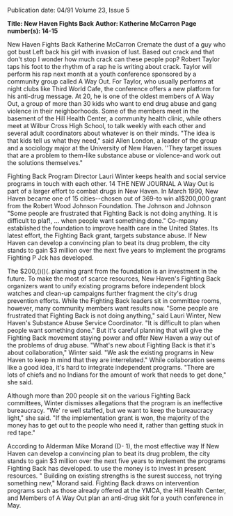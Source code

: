 Publication date: 04/91
Volume 23, Issue 5

**Title: New Haven Fights Back**
**Author: Katherine McCarron**
**Page number(s): 14-15**

New Haven Fights Back 
Katherine McCarron 
Cremate the dust of a guy who got bust 
Left back his girl with invasion of lust. 
Based out crack and that don't stop 
I wonder how much crack can these people pop? 
Robert Taylor taps his foot to the rhythm of a rap he is 
writing about crack. Taylor will perform his rap next month at 
a youth conference sponsored by a community group called A 
Way Out. For Taylor, who usually performs at night clubs 
like Third World Cafe, the conference offers a new platform 
for his anti-drug message. At 20, he is one of the oldest 
members of A Way Out, a group of more than 30 kids who 
want to end drug abuse and gang violence in their 
neighborhoods. Some of the members meet in the basement 
of the Hill Health Center, a community health clinic, while 
others meet at Wilbur Cross High School, to talk weekly with 
each other and several adult coordinators about whatever is 
on their minds. "The idea is that kids tell us what they need," 
said Allen London, a leader of the group and a sociology 
major at the University of New Haven. ''They target issues 
that are a problem to them-like substance abuse or 
violence-and work out the solutions themselves." 

Fighting Back Program Director Lauri Winter keeps health and 
social service programs in touch with each other. 
14 THE NEW JOURNAL 
A Way Out is part of a larger effort to combat drugs in 
New Haven. In March 1990, New Haven became one of 15 
cities--chosen out of 369-to win a1$200,000 grant from the 
Robert Wood Johnson Foundation. The Johnson and Johnson 
"Some people are frustrated that 
Fighting Back is not doing 
anything. It is difficult to plaf!, ... 
when people want something 
done." 
Co-mpany established the foundation to improve health care 
in the United States. Its latest effort, the Fighting Back grant, 
targets substance abuse. If New Haven can develop a 
convincing plan to beat its drug problem, the city stands to 
gain $3 million over the next five years to implement the 
programs Fighting P Jck has developed. 

The $200,()()(. planning grant from the foundation is an 
investment in the future. To make the most of scarce 
resources, New Haven's Fighting Back organizers want to 
unify existing programs before independent block watches 
and clean-up campaigns further fragment the city's drug 
prevention efforts. While the Fighting Back leaders sit in 
committee rooms, however, many community members want 
results now. "Some people are frustrated that Fighting Back 
is not doing anything," said Lauri Winter, New Haven's 
Substance Abuse Service Coordinator. "It is difficult to plan 
when people want something done." But it's careful planning 
that will give the Fighting Back movement staying power and 
offer New Haven a way out of the problems of drug abuse. 
"What's new about Fighting Back is that it's about 
collaboration," Winter said. "We ask the existing programs in 
New Haven to keep in mind that they are interrelated." While 
collaboration seems like a good idea, it's hard to integrate 
independent programs. "There are lots of chiefs and no 
Indians for the amount of work that needs to get done," she 
said. 

Although more than 200 people sit 
on the 
various Fighting Back 
committees, 
Winter 
dismisses 
allegations that the program is an 
ineffective bureaucracy. "We' re well 
staffed, but we want to keep the 
bureaucracy light," she said. "If the 
implementation grant is won, the 
majority of the money has to get out to 
the people who need it, rather than 
getting stuck in red tape." 

According to Alderman Mike 
Morand (D- 1), the most effective way 
If New Haven can 
develop a convincing 
plan to beat its drug 
problem, the city 
stands to gain $3 
million over the next 
five years to 
implement the 
programs Fighting 
Back has developed. 
to use the money is to invest in present 
resources. " Building on existing 
strengths is the surest success, not 
trying something new," Morand said. 
Fighting Back draws on intervention 
programs such as those already offered 
at the YMCA, the Hill Health Center, and 
Members of A Way Out plan an anti-drug skit for a youth conference in May.